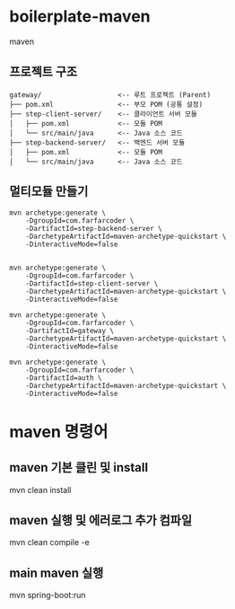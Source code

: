# boilerplate-maven
maven

## 프로젝트 구조
 
```text
gateway/                   <-- 루트 프로젝트 (Parent)  
├── pom.xml                <-- 부모 POM (공통 설정)  
├── step-client-server/    <-- 클라이언트 서버 모듈  
│   ├── pom.xml            <-- 모듈 POM  
│   └── src/main/java      <-- Java 소스 코드  
├── step-backend-server/   <-- 백엔드 서버 모듈  
│   ├── pom.xml            <-- 모듈 POM  
│   └── src/main/java      <-- Java 소스 코드 
```

## 멀티모듈 만들기 
```
mvn archetype:generate \
    -DgroupId=com.farfarcoder \
    -DartifactId=step-backend-server \
    -DarchetypeArtifactId=maven-archetype-quickstart \
    -DinteractiveMode=false
    
    
mvn archetype:generate \
    -DgroupId=com.farfarcoder \
    -DartifactId=step-client-server \
    -DarchetypeArtifactId=maven-archetype-quickstart \
    -DinteractiveMode=false
    
mvn archetype:generate \
    -DgroupId=com.farfarcoder \
    -DartifactId=gateway \
    -DarchetypeArtifactId=maven-archetype-quickstart \
    -DinteractiveMode=false
    
mvn archetype:generate \
    -DgroupId=com.farfarcoder \
    -DartifactId=auth \
    -DarchetypeArtifactId=maven-archetype-quickstart \
    -DinteractiveMode=false            
```


# maven 명령어

## maven 기본 클린 및 install
mvn clean install
## maven 실행 및 에러로그 추가 컴파일
mvn clean compile -e
## main maven 실행
mvn spring-boot:run
